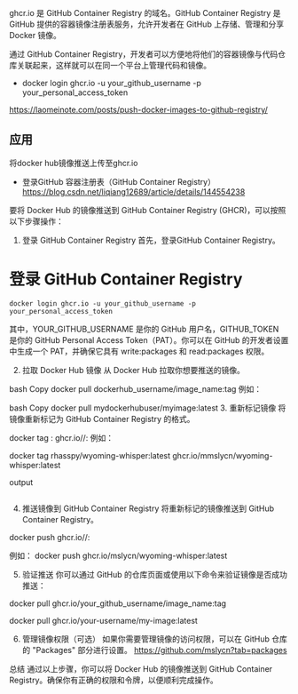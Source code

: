 ghcr.io 是 GitHub Container Registry 的域名。GitHub Container Registry 是 GitHub 提供的容器镜像注册表服务，允许开发者在 GitHub 上存储、管理和分享 Docker 镜像。

通过 GitHub Container Registry，开发者可以方便地将他们的容器镜像与代码仓库关联起来，这样就可以在同一个平台上管理代码和镜像。

- docker login ghcr.io -u your_github_username -p your_personal_access_token

https://laomeinote.com/posts/push-docker-images-to-github-registry/

## 应用
将docker hub镜像推送上传至ghcr.io


- 登录GitHub 容器注册表（GitHub Container Registry）
https://blog.csdn.net/liqiang12689/article/details/144554238



要将 Docker Hub 的镜像推送到 GitHub Container Registry (GHCR)，可以按照以下步骤操作：

1. 登录 GitHub Container Registry
首先，登录GitHub Container Registry。

# 登录 GitHub Container Registry
~~~
docker login ghcr.io -u your_github_username -p your_personal_access_token
~~~
其中，YOUR_GITHUB_USERNAME 是你的 GitHub 用户名，GITHUB_TOKEN 是你的 GitHub Personal Access Token（PAT）。你可以在 GitHub 的开发者设置中生成一个 PAT，并确保它具有 write:packages 和 read:packages 权限。

2. 拉取 Docker Hub 镜像
从 Docker Hub 拉取你想要推送的镜像。

bash
Copy
docker pull dockerhub_username/image_name:tag
例如：

bash
Copy
docker pull mydockerhubuser/myimage:latest
3. 重新标记镜像
将镜像重新标记为 GitHub Container Registry 的格式。

docker tag <your-image-name>:<tag> ghcr.io/<your-github-username>/<your-image-name>:<tag>
例如：

docker tag rhasspy/wyoming-whisper:latest ghcr.io/mmslycn/wyoming-whisper:latest

output
~~~
~~~

4. 推送镜像到 GitHub Container Registry
将重新标记的镜像推送到 GitHub Container Registry。

docker push ghcr.io/<your-github-username>/<your-image-name>:<tag>

例如：
docker push ghcr.io/mslycn/wyoming-whisper:latest



5. 验证推送
你可以通过 GitHub 的仓库页面或使用以下命令来验证镜像是否成功推送：

docker pull ghcr.io/your_github_username/image_name:tag

docker pull ghcr.io/your-username/my-image:latest

6. 管理镜像权限（可选）
如果你需要管理镜像的访问权限，可以在 GitHub 仓库的 "Packages" 部分进行设置。
https://github.com/mslycn?tab=packages


总结
通过以上步骤，你可以将 Docker Hub 的镜像推送到 GitHub Container Registry。确保你有正确的权限和令牌，以便顺利完成操作。